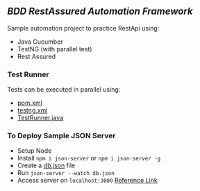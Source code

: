 ## _BDD RestAssured Automation Framework_

Sample automation project to practice RestApi using:
- Java Cucumber
- TestNG (with parallel test)
- Rest Assured


### Test Runner
Tests can be executed in parallel using:
- [pom.xml](pom.xml)
- [testng.xml](testng.xml)
- [TestRunner.java](src/test/java/runner/TestRunner.java)

### To Deploy Sample JSON Server
- Setup Node
- Install `npm i json-server` or `npm i json-server -g`
- Create a [db.json](src/test/resources/Files/db.json) file
- Run `json-server --watch db.json`
- Access server on `localhost:3000`
[Reference Link](https://www.npmjs.com/package/json-server)
